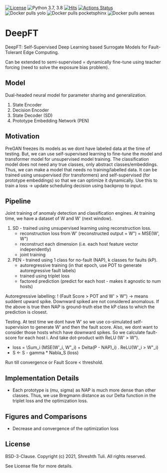 [![License](https://img.shields.io/badge/License-BSD%203--Clause-red.svg)](https://github.com/imperial-qore/PreGAN/blob/master/LICENSE)
![Python 3.7, 3.8](https://img.shields.io/badge/python-3.7%20%7C%203.8-blue.svg)
[![Hits](https://hits.seeyoufarm.com/api/count/incr/badge.svg?url=https%3A%2F%2Fgithub.com%2Fimperial-qore%2FDeepFT&count_bg=%23FFC401&title_bg=%23555555&icon=&icon_color=%23E7E7E7&title=hits&edge_flat=false)](https://hits.seeyoufarm.com)
[![Actions Status](https://github.com/imperial-qore/SimpleFogSim/workflows/DeFog-Benchmarks/badge.svg)](https://github.com/imperial-qore/DeepFT/actions)
<br>
![Docker pulls yolo](https://img.shields.io/docker/pulls/shreshthtuli/yolo?label=docker%20pulls%3A%20yolo)
![Docker pulls pocketsphinx](https://img.shields.io/docker/pulls/shreshthtuli/pocketsphinx?label=docker%20pulls%3A%20pocketsphinx)
![Docker pulls aeneas](https://img.shields.io/docker/pulls/shreshthtuli/aeneas?label=docker%20pulls%3A%20aeneas)

# DeepFT

DeepFT: Self-Supervised Deep Learning based Surrogate Models for Fault-Tolerant Edge Computing.

Can be extended to semi-supervised = dynamically fine-tune using teacher forcing (need to solve the exposure bias problem).


## Model
Dual-headed neural model for parameter sharing and generalization.
1. State Encoder
2. Decision Encoder
3. State Decoder (SD)
4. Prototype Embedding Network (PEN)

## Motivation

PreGAN freezes its models as we dont have labeled data at the time of testing. 
But, we can use self-supervised learning to fine-tune the model and transformer model for unsupervised model training. The classification model does not need any true classes, only abstract classes/embeddings. Thus, we can make a model that needs no training/labelled data. It can be trained using unsupervised (for transformers) and self-supervised (for prototype embeddings) so that we can optimize it dynamically. Use this to train a loss -> update scheduling decision using backprop to input. 

## Pipeline

Joint training of anomaly detection and classification engines. 
At training time, we have a dataset of W and W' (next window).
1. SD - trained using unsupervised learning using reconstruction loss. 
	- reconstruction loss from W' (reconstructed output = W") = MSE(W', W")
	- reconstruct each dimension (i.e. each host feature vector independently)
	- joint training
2. PEN - trained using 1 class for no-fault (NAP), k classes for faults (kP).
	- autoregressive training (in that epoch, use POT to generate autoregressive fault labels)
	- trained using triplet loss
	- factored prediction (predict for each host - makes it agnostic to num hosts)

Autoregressive labelling: ! (Fault Score > POT and W' > W") -> means suddent upward spike.
Downward spiked are not considered anomalous. If the above is true then NAP is ground-truth else the kP
class to which the prediction is closest.

Testing. At test time we dont have W' so we use co-simulated self-supervision to generate W' and then the 
fault score. Also, we dont want to consider those hosts which have downward spikes. So we calculate
fault-score for each host i. And take dot-product with ReLU (W' > W").
- loss = \Sum\_i (MSE(W'\_i, W"\_i) + Delta(P - NAP)\_i) . ReLU(W'\_i > W"\_i)
- S <- S - gamma * Nabla_S (loss)

Run till convergence or Fault Score < threshold.

## Implementation Details

- Each prototype is (mu, sigma) as NAP is much more dense than other classes. Thus, we use Bregmann distance as
our Delta function in the triplet loss and the optimization loss.

## Figures and Comparisons

- Decrease and convergence of the optimization loss

## License

BSD-3-Clause. 
Copyright (c) 2021, Shreshth Tuli.
All rights reserved.

See License file for more details.
